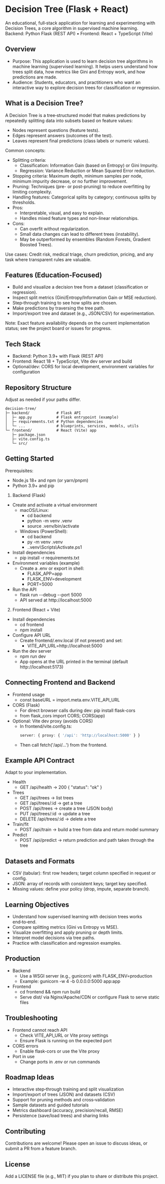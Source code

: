 # Decision Tree (Flask + React)

An educational, full‑stack application for learning and experimenting with Decision Trees, a core algorithm in supervised machine learning.  
Backend: Python Flask (REST API) • Frontend: React + TypeScript (Vite)

## Overview

- Purpose: This application is used to learn decision tree algorithms in machine learning (supervised learning). It helps users understand how trees split data, how metrics like Gini and Entropy work, and how predictions are made.
- Audience: Students, educators, and practitioners who want an interactive way to explore decision trees for classification or regression.

## What is a Decision Tree?

A Decision Tree is a tree‑structured model that makes predictions by repeatedly splitting data into subsets based on feature values:

- Nodes represent questions (feature tests).
- Edges represent answers (outcomes of the test).
- Leaves represent final predictions (class labels or numeric values).

Common concepts:
- Splitting criteria:
  - Classification: Information Gain (based on Entropy) or Gini Impurity.
  - Regression: Variance Reduction or Mean Squared Error reduction.
- Stopping criteria: Maximum depth, minimum samples per node, minimum impurity decrease, or no further improvement.
- Pruning: Techniques (pre- or post-pruning) to reduce overfitting by limiting complexity.
- Handling features: Categorical splits by category; continuous splits by thresholds.
- Pros:
  - Interpretable, visual, and easy to explain.
  - Handles mixed feature types and non-linear relationships.
- Cons:
  - Can overfit without regularization.
  - Small data changes can lead to different trees (instability).
  - May be outperformed by ensembles (Random Forests, Gradient Boosted Trees).

Use cases: Credit risk, medical triage, churn prediction, pricing, and any task where transparent rules are valuable.

## Features (Education-Focused)

- Build and visualize a decision tree from a dataset (classification or regression).
- Inspect split metrics (Gini/Entropy/Information Gain or MSE reduction).
- Step‑through training to see how splits are chosen.
- Make predictions by traversing the tree path.
- Import/export tree and dataset (e.g., JSON/CSV) for experimentation.

Note: Exact feature availability depends on the current implementation status; see the project board or issues for progress.

## Tech Stack

- Backend: Python 3.9+ with Flask (REST API)
- Frontend: React 18 + TypeScript, Vite dev server and build
- Optional/dev: CORS for local development, environment variables for configuration

## Repository Structure

Adjust as needed if your paths differ.

```
decision-tree/
├─ backend/            # Flask API
│  ├─ app.py           # Flask entrypoint (example)
│  ├─ requirements.txt # Python dependencies
│  └─ ...              # blueprints, services, models, utils
└─ frontend/           # React (Vite) app
   ├─ package.json
   ├─ vite.config.ts
   └─ src/
```

## Getting Started

Prerequisites:
- Node.js 18+ and npm (or yarn/pnpm)
- Python 3.9+ and pip

1) Backend (Flask)
- Create and activate a virtual environment
  - macOS/Linux:
    - cd backend
    - python -m venv .venv
    - source .venv/bin/activate
  - Windows (PowerShell):
    - cd backend
    - py -m venv .venv
    - .\.venv\Scripts\Activate.ps1
- Install dependencies
  - pip install -r requirements.txt
- Environment variables (example)
  - Create a .env or export in shell:
    - FLASK_APP=app
    - FLASK_ENV=development
    - PORT=5000
- Run the API
  - flask run --debug --port 5000
  - API served at http://localhost:5000

2) Frontend (React + Vite)
- Install dependencies
  - cd frontend
  - npm install
- Configure API URL
  - Create frontend/.env.local (if not present) and set:
    - VITE_API_URL=http://localhost:5000
- Run the dev server
  - npm run dev
  - App opens at the URL printed in the terminal (default http://localhost:5173)

## Connecting Frontend and Backend

- Frontend usage
  - const baseURL = import.meta.env.VITE_API_URL
- CORS (Flask)
  - For direct browser calls during dev: pip install flask-cors
  - from flask_cors import CORS; CORS(app)
- Optional: Vite dev proxy (avoids CORS)
  - In frontend/vite.config.ts:
    ```ts
    server: { proxy: { '/api': 'http://localhost:5000' } }
    ```
  - Then call fetch('/api/...') from the frontend.

## Example API Contract

Adapt to your implementation.

- Health
  - GET /api/health -> 200 { "status": "ok" }
- Trees
  - GET /api/trees -> list trees
  - GET /api/trees/:id -> get a tree
  - POST /api/trees -> create a tree (JSON body)
  - PUT /api/trees/:id -> update a tree
  - DELETE /api/trees/:id -> delete a tree
- Train/fit
  - POST /api/train -> build a tree from data and return model summary
- Predict
  - POST /api/predict -> return prediction and path taken through the tree

## Datasets and Formats

- CSV (tabular): first row headers; target column specified in request or config.
- JSON: array of records with consistent keys; target key specified.
- Missing values: define your policy (drop, impute, separate branch).

## Learning Objectives

- Understand how supervised learning with decision trees works end‑to‑end.
- Compare splitting metrics (Gini vs Entropy vs MSE).
- Visualize overfitting and apply pruning or depth limits.
- Interpret model decisions via tree paths.
- Practice with classification and regression examples.

## Production

- Backend
  - Use a WSGI server (e.g., gunicorn) with FLASK_ENV=production
  - Example: gunicorn -w 4 -b 0.0.0.0:5000 app:app
- Frontend
  - cd frontend && npm run build
  - Serve dist/ via Nginx/Apache/CDN or configure Flask to serve static files

## Troubleshooting

- Frontend cannot reach API
  - Check VITE_API_URL or Vite proxy settings
  - Ensure Flask is running on the expected port
- CORS errors
  - Enable flask-cors or use the Vite proxy
- Port in use
  - Change ports in .env or run commands

## Roadmap Ideas

- Interactive step‑through training and split visualization
- Import/export of trees (JSON) and datasets (CSV)
- Support for pruning methods and cross‑validation
- Sample datasets and guided tutorials
- Metrics dashboard (accuracy, precision/recall, RMSE)
- Persistence (save/load trees) and sharing links

## Contributing

Contributions are welcome! Please open an issue to discuss ideas, or submit a PR from a feature branch.

## License

Add a LICENSE file (e.g., MIT) if you plan to share or distribute this project.
